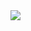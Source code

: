 <img src="https://capsule-render.vercel.app/api?type=wave&color=auto&height=300&section=header&text=capsule%20render&fontSize=90">
